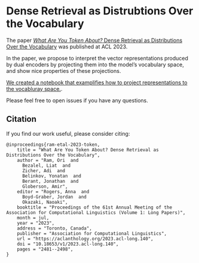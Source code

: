# Dense Retrieval as Distrubtions Over the Vocabulary

The paper [*What Are You Token About?* Dense Retrieval as Distributions Over the Vocabulary](https://arxiv.org/abs/2212.10380) was published at ACL 2023.

In the paper, we propose to interpret the vector representations produced by dual encoders by projecting them into the model’s vocabulary space, and show nice properties of these projections.

[We created a notebook that examplifies how to project representations to the vocabluray space.](https://colab.research.google.com/drive/1GNwG7rUV2AgyDm7Na4r8dOZTrLYHFEkA?authuser=1#scrollTo=Eu2i3eji6ibP).

Please feel free to open issues if you have any questions.

## Citation

If you find our work useful, please consider citing:
```
@inproceedings{ram-etal-2023-token,
    title = "What Are You Token About? Dense Retrieval as Distributions Over the Vocabulary",
    author = "Ram, Ori  and
      Bezalel, Liat  and
      Zicher, Adi  and
      Belinkov, Yonatan  and
      Berant, Jonathan  and
      Globerson, Amir",
    editor = "Rogers, Anna  and
      Boyd-Graber, Jordan  and
      Okazaki, Naoaki",
    booktitle = "Proceedings of the 61st Annual Meeting of the Association for Computational Linguistics (Volume 1: Long Papers)",
    month = jul,
    year = "2023",
    address = "Toronto, Canada",
    publisher = "Association for Computational Linguistics",
    url = "https://aclanthology.org/2023.acl-long.140",
    doi = "10.18653/v1/2023.acl-long.140",
    pages = "2481--2498",
}
```


